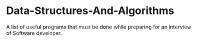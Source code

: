 # Data-Structures-And-Algorithms
A list of useful programs that must be done while preparing for an interview of Software developer.
